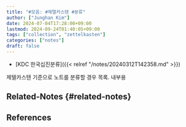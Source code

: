 ```yaml
---
title: "#모음: #제텔카스텐 #분류"
author: ["Junghan Kim"]
date: 2024-07-04T17:28:00+09:00
lastmod: 2024-09-24T01:40:05+09:00
tags: ["collection", "zettelkasten"]
categories: ["notes"]
draft: false
---
```


-   [KDC 한국십진분류]({{< relref "/notes/20240312T142358.md" >}})

제텔카스텐 기준으로 노트를 분류할 경우 목록. 내부용


## Related-Notes {#related-notes}

## References

<style>.csl-entry{text-indent: -1.5em; margin-left: 1.5em;}</style><div class="csl-bib-body">
</div>

